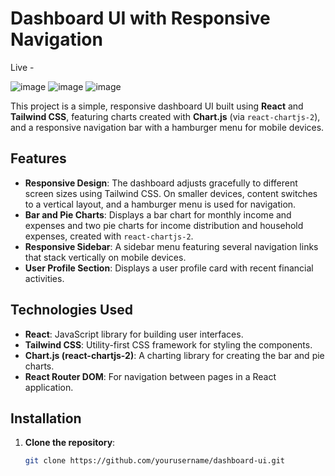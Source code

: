 # Dashboard UI with Responsive Navigation

Live - 

![image](https://github.com/user-attachments/assets/8ff7481c-d52c-4f43-a51a-549891dae7b8)
![image](https://github.com/user-attachments/assets/336f2e6f-e545-479b-bb8a-62be71791e81)
![image](https://github.com/user-attachments/assets/2ce6b083-7ffd-4e7f-b1c4-7a6df62fcde4)



This project is a simple, responsive dashboard UI built using **React** and **Tailwind CSS**, featuring charts created with **Chart.js** (via `react-chartjs-2`), and a responsive navigation bar with a hamburger menu for mobile devices.

## Features

- **Responsive Design**: The dashboard adjusts gracefully to different screen sizes using Tailwind CSS. On smaller devices, content switches to a vertical layout, and a hamburger menu is used for navigation.
- **Bar and Pie Charts**: Displays a bar chart for monthly income and expenses and two pie charts for income distribution and household expenses, created with `react-chartjs-2`.
- **Responsive Sidebar**: A sidebar menu featuring several navigation links that stack vertically on mobile devices.
- **User Profile Section**: Displays a user profile card with recent financial activities.

## Technologies Used

- **React**: JavaScript library for building user interfaces.
- **Tailwind CSS**: Utility-first CSS framework for styling the components.
- **Chart.js (react-chartjs-2)**: A charting library for creating the bar and pie charts.
- **React Router DOM**: For navigation between pages in a React application.

## Installation

1. **Clone the repository**:

   ```bash
   git clone https://github.com/yourusername/dashboard-ui.git
